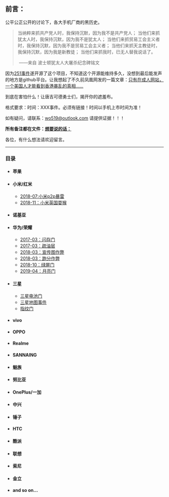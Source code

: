 ## 前言：

公平公正公开的讨论下，各大手机厂商的黑历史。

> 当纳粹来抓共产党人时，我保持沉默，因为我不是共产党人； 当他们来抓犹太人时，我保持沉默，因为我不是犹太人； 当他们来抓贸易工会主义者时，我保持沉默，因为我不是贸易工会主义者； 当他们来抓天主教徒时，我保持沉默，因为我是新教徒； 当他们来抓我时，已无人替我说话了。 
>
> ​														——来自 波士顿犹太人大屠杀纪念碑铭文

因为[251事件](https://www.thepaper.cn/newsDetail_forward_5124161)遂开源了这个项目，不知道这个开源能维持多久，没想到最后能发声的地方是github平台。让我想起了不久前凤凰网发的一篇文章：[只有在成人网站，一个美国人才能看到香港暴乱的真相……](http://tech.ifeng.com/c/7rdDGs69iYy )

到底在害怕什么！让唐吉可德勇士们，揭开你的遮羞布。

格式要求：时间：XXX事件。必须有链接！时间以手机上市时间为准！

如有疑问，请联系：wo519@outlook.com 请提供证据！！！

**所有备注都在文件：[想要说的话：](https://github.com/Chen-52kx/phone-black-swan/blob/master/notes.md)**

各位，有什么想法请欢迎留言。

------

### <a name="目录">**目录**</a>

- #### **苹果**

- #### **小米/红米**

  - [2018-07:小米p2p暴雷](https://www.zhihu.com/question/286378544/answer/449384957)
  - [2018-11：小米英国耍猴](http://dy.163.com/v2/article/detail/E0N0H5TS05502J8M.html)

- #### 诺基亚

- #### 华为/荣耀

  - [2017-03：闪存门](https://baike.baidu.com/item/华为P10闪存门/20723765) 
  - [2017-03：疏油层](http://news.mydrivers.com/1/528/528801.htm)
  - [2018-03：宣传图作弊](https://baijiahao.baidu.com/s?id=1596323156146321265&wfr=spider&for=pc)
  - [2018-03：跑分作弊](https://baijiahao.baidu.com/s?id=1611142076068477961&wfr=spider&for=pc)
  - [2018-10：绿屏门](https://baike.baidu.com/item/华为绿屏门)
  - [2019-04：月亮门](https://www.huahuo.com/hulianwang/2019-06-17/63827.html)

- #### 三星

  - [三星电池门](https://baike.baidu.com/item/三星电池门)
  - [三星地图事件](http://www.sohu.com/a/164858255_115302)
  - [指纹门](https://www.guancha.cn/ChanJing/2019_10_23_522409.shtml?s=zwyxgtjbt)

- #### vivo

- #### OPPO

- #### Realme

- #### SANNAING

- #### 魅族

- #### 努比亚

- #### OnePlus/一加

- #### 中兴

- #### 锤子

- #### HTC

- #### 酷派

- #### 联想

- #### 索尼

- #### 金立

- #### and so on...
